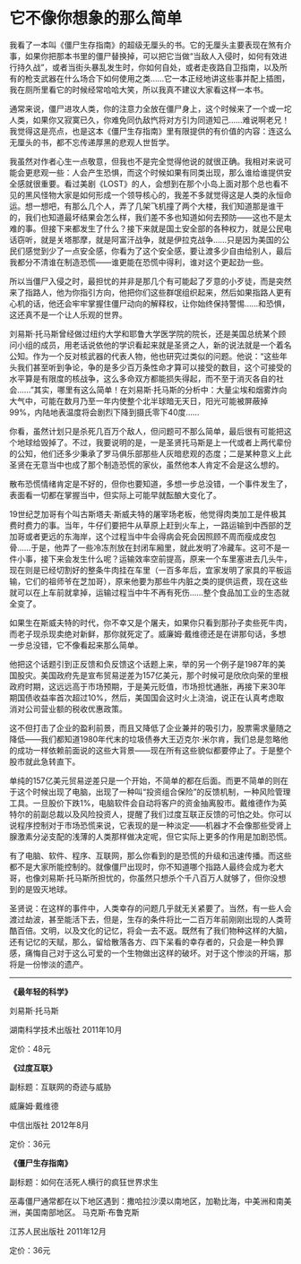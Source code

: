 # 它不像你想象的那么简单 #

我看了一本叫《僵尸生存指南》的超级无厘头的书。它的无厘头主要表现在煞有介事，如果你把那本书里的僵尸替换掉，可以把它当做“当敌人入侵时，如何有效进行持久战”，或者当街头暴乱发生时，你如何自处，或者走夜路自卫指南，以及所有的枪支武器在什么场合下如何使用之类……它一本正经地讲这些事并配上插图，我在厕所里看它的时候经常哈哈大笑，所以我真不建议大家看这样一本书。

通常来说，僵尸进攻人类，你的注意力全放在僵尸身上，这个时候来了一个或一坨人类，如果你又寂寞已久，你难免同仇敌忾将对方引为同道知己……难说啊老兄！我觉得这是亮点，也是这本《僵尸生存指南》里有限提供的有价值的内容：连这么无厘头的书，都不忘传递厚黑的悲观人世哲学。

我虽然对作者心生一点敬意，但我也不是完全觉得他说的就很正确。我相对来说可能会更悲观一些：人会产生恐惧，而这个时候如果有同类出现，那么谁给谁提供安全感就很重要。看过美剧《LOST》的人，会想到在那个小岛上面对那个总也看不见的黑风怪物大家是如何形成一个领导核心的，我差不多就觉得这是人类的永恒命运。想一想吧，有那么几个人，弄了几架飞机撞了两个大楼，我们知道那是谁干的，我们也知道最坏结果会怎么样，我们差不多也知道如何去预防——这也不是太难的事。但接下来都发生了什么？接下来就是国土安全部的各种权力，就是公民电话窃听，就是关塔那摩，就是阿富汗战争，就是伊拉克战争……只是因为美国的公民们感觉到少了一点安全感，你看为了这个安全感，要让渡多少自由给别人，最后我都分不清谁在制造恐慌——谁更能在恐慌中得利，谁对这个更起劲一些。

所以当僵尸入侵之时，最担忧的并非是那几个有可能起了歹意的小歹徒，而是突然来了指路人，他为你指引方向，他把你们这些群氓组织起来，然后如果指路人更有心机的话，他还会牢牢掌握住僵尸动向的解释权，让你始终保持警惕……和恐惧，这还真不是一个让人乐观的世界。

刘易斯·托马斯曾经做过纽约大学和耶鲁大学医学院的院长，还是美国总统某个顾问小组的成员，用老话说依他的学识看起来就是圣贤之人，新的说法就是一个着名公知。作为一个反对核武器的代表人物，他也研究过类似的问题。他说：“这些年头我们甚至听到争论，争的是多少百万条性命才算可以接受的数目，这个可接受的水平算是有限度的核战争，这么多命双方都能损失得起，而不至于消灭各自的社会……”其实，哪里有这么简单！在刘易斯·托马斯的分析中：大量尘埃和烟雾炸向大气中，可能在数月乃至一年内使整个北半球暗无天日，阳光可能被屏蔽掉99%，内陆地表温度将会剧烈下降到摄氏零下40度……

你看，虽然计划只是杀死几百万个敌人，但问题可不那么简单，最后很有可能把这个地球给毁掉了。不过，我要说明的是，一是圣贤托马斯是上一代或者上两代辈份的公知，他们还多少秉承了罗马俱乐部那些人灰暗悲观的态度；二是某种意义上此圣贤在无意当中也成了那个制造恐慌的家伙，虽然他本人肯定不会是这么想的。

散布恐慌情绪肯定是不好的，但你也要知道，多想一步总没错，一个事件发生了，表面看一切都在掌握当中，但实际上可能早就酝酿大变化了。

19世纪芝加哥有个叫古斯塔夫·斯威夫特的屠宰场老板，他觉得肉类加工是件极其费时费力的事。当年，牛仔们要把牛从草原上赶到火车上，一路运输到中西部的芝加哥或者更远的东海岸，这个过程当中牛会得病会死会因照顾不周而瘦成皮包骨……于是，他弄了一些冷冻剂放在封闭车厢里，就此发明了冷藏车。这可不是一件小事，接下来会发生什么呢？运输效率空前提高，原来一个车里塞进去几头牛，现在则是已经切割好的整条牛肉挂在车里（一百多年后，宜家发明了家具的平板运输，它们的祖师爷在芝加哥），原来他要为那些牛内脏之类的提供运费，现在这些就可以在上车前就拿掉，运输过程当中牛不再有死伤……整个食品加工业的生态就全变了。

如果生在斯威夫特的时代，你不幸又是个屠夫，如果你只看到那孙子卖些死牛肉，而老子现杀现卖绝对新鲜，那你就死定了。威廉姆·戴维德还是在讲那句话，多想一步总没错，它不像看起来那么简单。

他把这个话题引到正反馈和负反馈这个话题上来，举的另一个例子是1987年的美国股灾。美国政府先是宣布贸易逆差为157亿美元，那个时候可是欣欣向荣的里根政府时期，这远远高于市场预期，于是美元贬值，市场担忧通胀，再接下来30年期国债收益率首次超过10%，然后，美国国会这时火上浇油，说正在认真考虑取消对公司营业额的税收优惠政策。

这不但打击了企业的盈利前景，而且又降低了企业兼并的吸引力，股票需求量随之降低——我们都知道1980年代末的垃圾债券大王迈克尔·米尔肯，我们总是忽略他的成功一样依赖前面说的这些大背景——现在所有这些貌似都要停止了。于是整个股市就此急转直下。

单纯的157亿美元贸易逆差只是一个开始，不简单的都在后面。而更不简单的则在于这个时候出现了电脑，出现了一种叫“投资组合保险”的反馈机制，一种风险管理工具。一旦股价下跌1%，电脑软件会自动将客户的资金抽离股市。戴维德作为英特尔的前副总裁以及风险投资人，提醒了我们过度互联正反馈的可怕之处。你可以说程序控制对于市场恐慌来说，它表现的是一种淡定——机器才不会像那些受肾上腺激素分泌支配的浅薄的人类那样做决定呢，但它实际上更多的作用是加剧恐慌。

有了电脑、软件、程序、互联网，那么你看到的是恐慌的升级和迅速传播。而这些都不是大家所能控制的。就像僵尸出现时，你不知道哪个指路人最终会成为老大哥，也像刘易斯·托马斯所担忧的，你虽然只想杀个千八百万人就够了，但你没想到的是毁灭地球。

圣贤说：在这样的事件中，人类幸存的问题几乎就无关紧要了。当然，有一些人会渡过劫波，甚至能活下去，但是，生存的条件将比一二百万年前刚刚出现的人类苛酷百倍。文明，以及文化的记忆，将会一去不返。既然有了我们物种这样的大脑，还有记忆的天赋，那么，留给散落各方、四下呆看的幸存者的，只会是一种负罪感，痛悔自己对于这么可爱的一个生物做出这样的破坏。对于这个惨淡的开端，那将是一份惨淡的遗产。

---

**《最年轻的科学》**

刘易斯·托马斯

湖南科学技术出版社 2011年10月

定价：48元

**《过度互联》**

副标题：互联网的奇迹与威胁

威廉姆·戴维德

中信出版社 2012年8月

定价：36元

**《僵尸生存指南》**

副标题：如何在活死人横行的疯狂世界求生

巫毒僵尸通常都在以下地区遇到：撒哈拉沙漠以南地区，加勒比海，中美洲和南美洲，美国南部地区。 马克斯·布鲁克斯

江苏人民出版社 2011年12月

定价：36元

 
